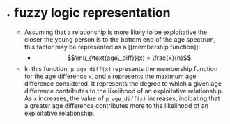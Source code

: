 - # fuzzy logic representation
	- Assuming that a relationship is more likely to be exploitative the closer the young person is to the bottom end of the age spectrum, this factor may be represented as a [[membership function]]:
		- $$\mu_{\text{age\_diff}}(x) = \frac{x}{n}$$
	- In this function, `μ_age_diff(x)` represents the membership function for the age difference `x`, and `n` represents the maximum age difference considered. It represents the degree to which a given age difference contributes to the likelihood of an exploitative relationship. As `x` increases, the value of `μ_age_diff(x)` increases, indicating that a greater age difference contributes more to the likelihood of an exploitative relationship.